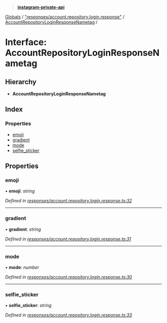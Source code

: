 > **[instagram-private-api](../README.md)**

[Globals](../README.md) / ["responses/account.repository.login.response"](../modules/_responses_account_repository_login_response_.md) / [AccountRepositoryLoginResponseNametag](_responses_account_repository_login_response_.accountrepositoryloginresponsenametag.md) /

# Interface: AccountRepositoryLoginResponseNametag

## Hierarchy

* **AccountRepositoryLoginResponseNametag**

## Index

### Properties

* [emoji](_responses_account_repository_login_response_.accountrepositoryloginresponsenametag.md#emoji)
* [gradient](_responses_account_repository_login_response_.accountrepositoryloginresponsenametag.md#gradient)
* [mode](_responses_account_repository_login_response_.accountrepositoryloginresponsenametag.md#mode)
* [selfie_sticker](_responses_account_repository_login_response_.accountrepositoryloginresponsenametag.md#selfie_sticker)

## Properties

###  emoji

• **emoji**: *string*

*Defined in [responses/account.repository.login.response.ts:32](https://github.com/dilame/instagram-private-api/blob/e9c516c/src/responses/account.repository.login.response.ts#L32)*

___

###  gradient

• **gradient**: *string*

*Defined in [responses/account.repository.login.response.ts:31](https://github.com/dilame/instagram-private-api/blob/e9c516c/src/responses/account.repository.login.response.ts#L31)*

___

###  mode

• **mode**: *number*

*Defined in [responses/account.repository.login.response.ts:30](https://github.com/dilame/instagram-private-api/blob/e9c516c/src/responses/account.repository.login.response.ts#L30)*

___

###  selfie_sticker

• **selfie_sticker**: *string*

*Defined in [responses/account.repository.login.response.ts:33](https://github.com/dilame/instagram-private-api/blob/e9c516c/src/responses/account.repository.login.response.ts#L33)*